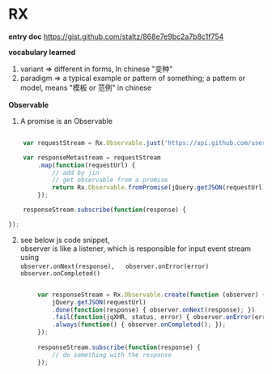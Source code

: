 # RX


**entry doc**
https://gist.github.com/staltz/868e7e9bc2a7b8c1f754  



**vocabulary learned**  
  
  1. variant  => different in forms, In chinese "变种" 
  2. paradigm => a typical example or pattern of something; a pattern or model, means "模板 or 范例" in chinese



**Observable**　　
  
1. A promise is an Observable
```js

    var requestStream = Rx.Observable.just('https://api.github.com/users');

    var responseMetastream = requestStream
        .map(function(requestUrl) {
            // add by jin
            // get observable from a promise
            return Rx.Observable.fromPromise(jQuery.getJSON(requestUrl));
        });

    responseStream.subscribe(function(response) {

});
```

2.  see below js code snippet,   
    observer is like a listener, which is responsible for input event stream using  
    `
     observer.onNext(response),  
     observer.onError(error) 
     observer.onCompleted()
     `
    
```js

        var responseStream = Rx.Observable.create(function (observer) {
            jQuery.getJSON(requestUrl)
            .done(function(response) { observer.onNext(response); })
            .fail(function(jqXHR, status, error) { observer.onError(error); })
            .always(function() { observer.onCompleted(); });
        });
        
        responseStream.subscribe(function(response) {
            // do something with the response
        });

```